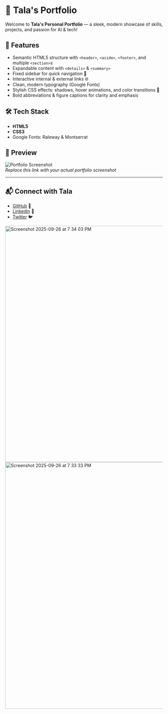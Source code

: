# 🌟 Tala's Portfolio

Welcome to **Tala's Personal Portfolio** — a sleek, modern showcase of skills, projects, and passion for AI & tech!  



## 🚀 Features

- Semantic HTML5 structure with `<header>`, `<aside>`, `<footer>`, and multiple `<section>`s  
- Expandable content with `<details>` & `<summary>`  
- Fixed sidebar for quick navigation 🔗  
- Interactive internal & external links 🌐  
- Clean, modern typography (Google Fonts)  
- Stylish CSS effects: shadows, hover animations, and color transitions 🎨  
- Bold abbreviations & figure captions for clarity and emphasis  



## 🛠️ Tech Stack

- **HTML5**  
- **CSS3**  
- Google Fonts: Raleway & Montserrat  


## 📸 Preview

![Portfolio Screenshot](https://your-image-link-here.com/screenshot.png)  
*Replace this link with your actual portfolio screenshot*

---

## 📬 Connect with Tala

- [GitHub](https://github.com/talamh0) 🐙  
- [LinkedIn](https://www.linkedin.com/in/tala-mohammed) 🔗  
- [Twitter](https://twitter.com/Talacoding) 🐦

<img width="1440" height="752" alt="Screenshot 2025-09-26 at 7 34 03 PM" src="https://github.com/user-attachments/assets/105167c9-42fe-4e71-9d8a-80a9cfdded9b" />

<img width="1440" height="785" alt="Screenshot 2025-09-26 at 7 33 33 PM" src="https://github.com/user-attachments/assets/3e0c3d00-a926-4ada-90e6-248cbabcfa0c" />
